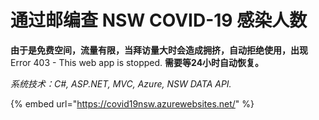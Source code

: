 # 通过邮编查 NSW COVID-19 感染人数

**由于是免费空间，流量有限，当拜访量大时会造成拥挤，自动拒绝使用，出现** Error 403 - This web app is stopped. **需要等24小时自动恢复。**

_系统技术：C#, ASP.NET, MVC, Azure, NSW DATA API._

{% embed url="https://covid19nsw.azurewebsites.net/" %}

